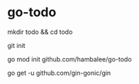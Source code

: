 # go-todo

mkdir todo && cd todo

git init

go mod init github.com/hambalee/go-todo

go get -u github.com/gin-gonic/gin